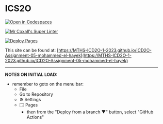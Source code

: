# ICS2O

[![Open in Codespaces](https://classroom.github.com/assets/launch-codespace-7f7980b617ed060a017424585567c406b6ee15c891e84e1186181d67ecf80aa0.svg)](https://classroom.github.com/open-in-codespaces?assignment_repo_id=15120618)

[![Mr Coxall's Super Linter](https://github.com/MTHS-ICD2O-1-2023/ICD2O-Assignment-05-mohammed-el-hayek/workflows/Mr%20Coxall's%20Super%20Linter/badge.svg)](https://github.com/MTHS-ICD2O-1-2023/ICD2O-Assignment-05-mohammed-el-hayek/actions)

[![Deploy Pages](https://github.com/MTHS-ICD2O-1-2023/ICD2O-Assignment-05-mohammed-el-hayek/workflows/Deploy%20Pages/badge.svg)](https://github.com/MTHS-ICD2O-1-2023/ICD2O-Assignment-05-mohammed-el-hayek/actions)

This site can be found at: [https://MTHS-ICD2O-1-2023.github.io/ICD2O-Assignment-05-mohammed-el-hayek](https://MTHS-ICD2O-1-2023.github.io/ICD2O-Assignment-05-mohammed-el-hayek)

---

**NOTES ON INITIAL LOAD:**
- remember to goto on the menu bar:
  - File
  - Go to Repository
  - ⚙ Settings
  - 🗔 Pages
    - then from the "Deploy from a branch ▼" button, select "GitHub Actions"
